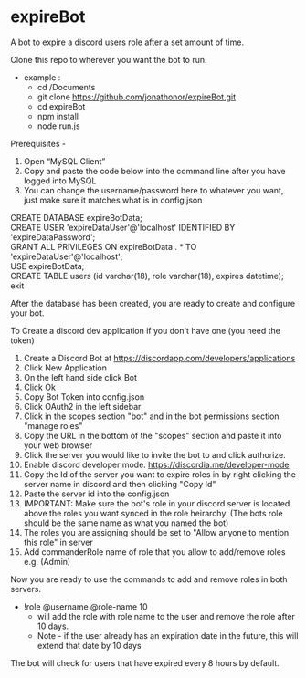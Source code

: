 # expireBot
A bot to expire a discord users role after a set amount of time.

Clone this repo to wherever you want the bot to run.
- example :
    - cd /Documents
    - git clone https://github.com/jonathonor/expireBot.git
    - cd expireBot
    - npm install
    - node run.js

Prerequisites -
1. Open “MySQL Client”
2. Copy and paste the code below into the command line after you have logged into MySQL
3. You can change the username/password here to whatever you want, just make sure it matches what is in config.json

CREATE DATABASE expireBotData;<br>
CREATE USER 'expireDataUser'@'localhost' IDENTIFIED BY 'expireDataPassword';<br>
GRANT ALL PRIVILEGES ON expireBotData . * TO 'expireDataUser'@'localhost';<br>
USE expireBotData;<br>
CREATE TABLE users (id varchar(18), role varchar(18), expires datetime);<br>
exit

After the database has been created, you are ready to create and configure your bot.

To Create a discord dev application if you don't have one (you need the token)
1. Create a Discord Bot at https://discordapp.com/developers/applications
2. Click New Application
3. On the left hand side click Bot
4. Click Ok
5. Copy Bot Token into config.json
6. Click OAuth2 in the left sidebar
7. Click in the scopes section "bot" and in the bot permissions section "manage roles"
8. Copy the URL in the bottom of the "scopes" section and paste it into your web browser
9. Click the server you would like to invite the bot to and click authorize.
10. Enable discord developer mode. https://discordia.me/developer-mode
11. Copy the Id of the server you want to expire roles in by right clicking the server name in discord
and then clicking "Copy Id"
12. Paste the server id into the config.json 
13. IMPORTANT: Make sure the bot's role in your discord server is located above the roles you want synced in the role heirarchy. (The bots role should be the same name as what you named the bot)
14. The roles you are assigning should be set to "Allow anyone to mention this role" in server
15. Add commanderRole name of role that you allow to add/remove roles e.g. (Admin)

Now you are ready to use the commands to add and remove roles in both servers.
- !role @username @role-name 10
    - will add the role with role name to the user and remove the role after 10 days.
    * Note - if the user already has an expiration date in the future, this will extend that date by 10 days

The bot will check for users that have expired every 8 hours by default.

